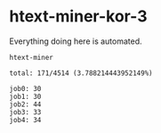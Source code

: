 # htext-miner-kor-3

Everything doing here is automated.

```
htext-miner

total: 171/4514 (3.788214443952149%)

job0: 30
job1: 30
job2: 44
job3: 33
job4: 34
```
